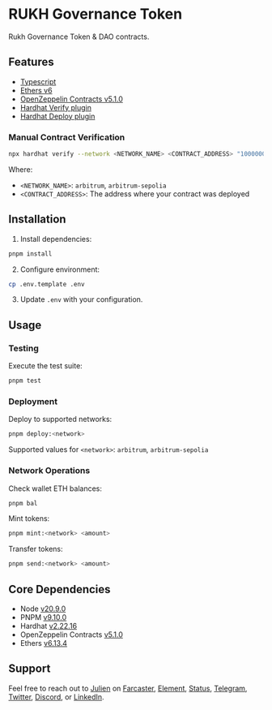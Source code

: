 # RUKH Governance Token

Rukh Governance Token & DAO contracts.

## Features

-   [Typescript](https://www.typescriptlang.org/)
-   [Ethers v6](https://docs.ethers.org/v6/)
-   [OpenZeppelin Contracts v5.1.0](https://github.com/OpenZeppelin/openzeppelin-contracts/releases/tag/v5.1.0)
-   [Hardhat Verify plugin](https://hardhat.org/hardhat-runner/plugins/nomicfoundation-hardhat-verify)
-   [Hardhat Deploy plugin](https://github.com/wighawag/hardhat-deploy)

### Manual Contract Verification

```bash
npx hardhat verify --network <NETWORK_NAME> <CONTRACT_ADDRESS> "10000000000000000000000"
```

Where:
- `<NETWORK_NAME>`: `arbitrum`, `arbitrum-sepolia`
- `<CONTRACT_ADDRESS>`: The address where your contract was deployed

## Installation

1. Install dependencies:
```bash
pnpm install
```

2. Configure environment:
```bash
cp .env.template .env
```

3. Update `.env` with your configuration.

## Usage

### Testing

Execute the test suite:
```bash
pnpm test
```

### Deployment

Deploy to supported networks:
```bash
pnpm deploy:<network>
```
Supported values for `<network>`: `arbitrum`, `arbitrum-sepolia`

### Network Operations

Check wallet ETH balances:
```bash
pnpm bal
```

Mint tokens:
```bash
pnpm mint:<network> <amount>
```

Transfer tokens:
```bash
pnpm send:<network> <amount>
```

## Core Dependencies

-   Node [v20.9.0](https://nodejs.org/uk/blog/release/v20.9.0/)
-   PNPM [v9.10.0](https://pnpm.io/pnpm-vs-npm)
-   Hardhat [v2.22.16](https://github.com/NomicFoundation/hardhat/releases/)
-   OpenZeppelin Contracts [v5.1.0](https://github.com/OpenZeppelin/openzeppelin-contracts/releases/tag/v5.1.0)
-   Ethers [v6.13.4](https://docs.ethers.org/v6/)

## Support

Feel free to reach out to [Julien](https://github.com/julienbrg) on [Farcaster](https://warpcast.com/julien-), [Element](https://matrix.to/#/@julienbrg:matrix.org), [Status](https://status.app/u/iwSACggKBkp1bGllbgM=#zQ3shmh1sbvE6qrGotuyNQB22XU5jTrZ2HFC8bA56d5kTS2fy), [Telegram](https://t.me/julienbrg), [Twitter](https://twitter.com/julienbrg), [Discord](https://discordapp.com/users/julienbrg), or [LinkedIn](https://www.linkedin.com/in/julienberanger/).